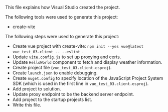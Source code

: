This file explains how Visual Studio created the project.

The following tools were used to generate this project:
- create-vite

The following steps were used to generate this project:
- Create vue project with create-vite: `npm init --yes vue@latest vue_test_03.client -- --eslint `.
- Update `vite.config.js` to set up proxying and certs.
- Update `HelloWorld` component to fetch and display weather information.
- Create project file (`vue_test_03.client.esproj`).
- Create `launch.json` to enable debugging.
- Create `nuget.config` to specify location of the JavaScript Project System SDK (which is used in the first line in `vue_test_03.client.esproj`).
- Add project to solution.
- Update proxy endpoint to be the backend server endpoint.
- Add project to the startup projects list.
- Write this file.
